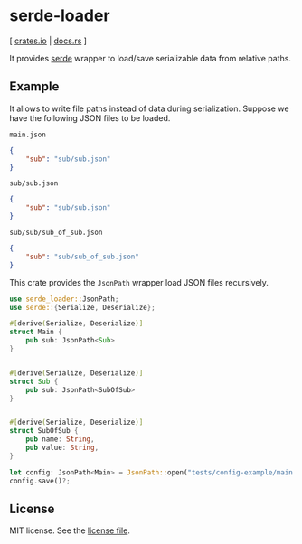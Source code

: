 # serde-loader

\[ [crates.io](https://crates.io/crates/serde-loader/) | [docs.rs](https://docs.rs/serde-load/) \]

It provides [serde](https://docs.rs/serde/) wrapper to load/save serializable data from relative paths.

## Example

It allows to write file paths instead of data during serialization.
Suppose we have the following JSON files to be loaded.

`main.json`

```json
{
    "sub": "sub/sub.json"
}
```

`sub/sub.json`

```json
{
    "sub": "sub/sub.json"
}
```

`sub/sub/sub_of_sub.json`

```json
{
    "sub": "sub/sub_of_sub.json"
}
```

This crate provides the `JsonPath` wrapper load JSON files recursively.

```rust
use serde_loader::JsonPath;
use serde::{Serialize, Deserialize};

#[derive(Serialize, Deserialize)]
struct Main {
    pub sub: JsonPath<Sub>
}


#[derive(Serialize, Deserialize)]
struct Sub {
    pub sub: JsonPath<SubOfSub>
}


#[derive(Serialize, Deserialize)]
struct SubOfSub {
    pub name: String,
    pub value: String,
}

let config: JsonPath<Main> = JsonPath::open("tests/config-example/main.json")?;
config.save()?;
```


## License

MIT license. See the [license file](LICENSE.txt).
